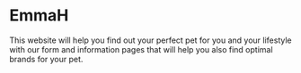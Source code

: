 # EmmaH
This website will help you find out your perfect pet for you and your lifestyle with our form and information pages that will help you also find optimal brands for your pet.

